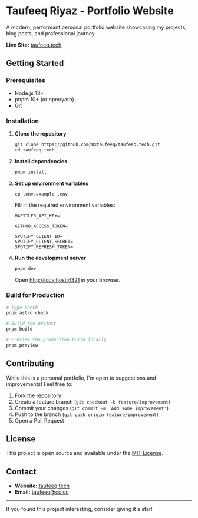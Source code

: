 # Taufeeq Riyaz - Portfolio Website

A modern, performant personal portfolio website showcasing my projects, blog posts, and professional journey.

**Live Site:** [taufeeq.tech](https://taufeeq.tech)

## Getting Started

### Prerequisites

- Node.js 18+ 
- pnpm 10+ (or npm/yarn)
- Git

### Installation

1. **Clone the repository**
   ```bash
   git clone https://github.com/0xtaufeeq/taufeeq.tech.git
   cd taufeeq.tech
   ```

2. **Install dependencies**
   ```bash
   pnpm install
   ```

3. **Set up environment variables**
   ```bash
   cp .env.example .env
   ```

   Fill in the required environment variables:
   ```env
   MAPTILER_API_KEY=
   
   GITHUB_ACCESS_TOKEN=
   
   SPOTIFY_CLIENT_ID=
   SPOTIFY_CLIENT_SECRET=
   SPOTIFY_REFRESH_TOKEN=
   ```

4. **Run the development server**
   ```bash
   pnpm dev
   ```

   Open [http://localhost:4321](http://localhost:4321) in your browser.

### Build for Production

```bash
# Type check
pnpm astro check

# Build the project
pnpm build

# Preview the production build locally
pnpm preview
```

## Contributing

While this is a personal portfolio, I'm open to suggestions and improvements! Feel free to:

1. Fork the repository
2. Create a feature branch (`git checkout -b feature/improvement`)
3. Commit your changes (`git commit -m 'Add some improvement'`)
4. Push to the branch (`git push origin feature/improvement`)
5. Open a Pull Request

## License

This project is open source and available under the [MIT License](LICENSE).

## Contact

- **Website:** [taufeeq.tech](https://taufeeq.tech)
- **Email:** taufeeq@cc.cc

---

If you found this project interesting, consider giving it a star!
